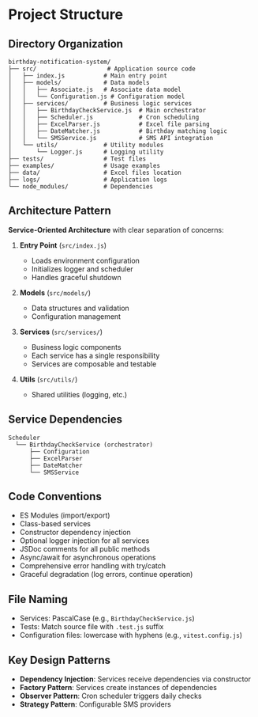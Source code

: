 # Project Structure

## Directory Organization

```
birthday-notification-system/
├── src/                    # Application source code
│   ├── index.js           # Main entry point
│   ├── models/            # Data models
│   │   ├── Associate.js   # Associate data model
│   │   └── Configuration.js # Configuration model
│   ├── services/          # Business logic services
│   │   ├── BirthdayCheckService.js  # Main orchestrator
│   │   ├── Scheduler.js             # Cron scheduling
│   │   ├── ExcelParser.js           # Excel file parsing
│   │   ├── DateMatcher.js           # Birthday matching logic
│   │   └── SMSService.js            # SMS API integration
│   └── utils/             # Utility modules
│       └── Logger.js      # Logging utility
├── tests/                 # Test files
├── examples/              # Usage examples
├── data/                  # Excel files location
├── logs/                  # Application logs
└── node_modules/          # Dependencies
```

## Architecture Pattern

**Service-Oriented Architecture** with clear separation of concerns:

1. **Entry Point** (`src/index.js`)
   - Loads environment configuration
   - Initializes logger and scheduler
   - Handles graceful shutdown

2. **Models** (`src/models/`)
   - Data structures and validation
   - Configuration management

3. **Services** (`src/services/`)
   - Business logic components
   - Each service has a single responsibility
   - Services are composable and testable

4. **Utils** (`src/utils/`)
   - Shared utilities (logging, etc.)

## Service Dependencies

```
Scheduler
  └── BirthdayCheckService (orchestrator)
      ├── Configuration
      ├── ExcelParser
      ├── DateMatcher
      └── SMSService
```

## Code Conventions

- ES Modules (import/export)
- Class-based services
- Constructor dependency injection
- Optional logger injection for all services
- JSDoc comments for all public methods
- Async/await for asynchronous operations
- Comprehensive error handling with try/catch
- Graceful degradation (log errors, continue operation)

## File Naming

- Services: PascalCase (e.g., `BirthdayCheckService.js`)
- Tests: Match source file with `.test.js` suffix
- Configuration files: lowercase with hyphens (e.g., `vitest.config.js`)

## Key Design Patterns

- **Dependency Injection**: Services receive dependencies via constructor
- **Factory Pattern**: Services create instances of dependencies
- **Observer Pattern**: Cron scheduler triggers daily checks
- **Strategy Pattern**: Configurable SMS providers
